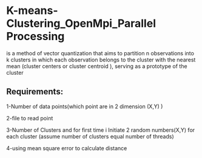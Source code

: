 # K-means-Clustering_OpenMpi_Parallel Processing
is a method of vector quantization that aims to partition n observations into k clusters in which each observation belongs to the cluster with the nearest mean (cluster centers or cluster centroid ), serving as a prototype of the cluster


## Requirements:
   1-Number of data points(which point are in 2 dimension (X,Y) )
   
   2-file to read point
   
   3-Number of Clusters and for first time  i Initiate 2 random numbers(X,Y) for each cluster  (assume number of clusters equal number of threads)
   
   4-using mean square error to calculate distance
   
